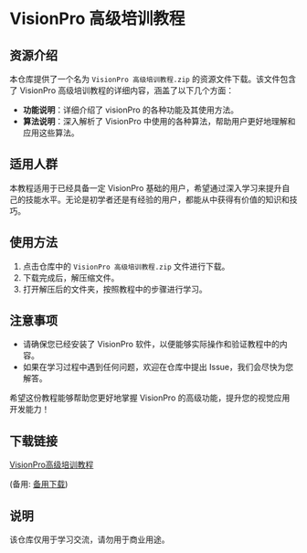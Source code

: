 # VisionPro 高级培训教程

## 资源介绍

本仓库提供了一个名为 `VisionPro 高级培训教程.zip` 的资源文件下载。该文件包含了 VisionPro 高级培训教程的详细内容，涵盖了以下几个方面：

- **功能说明**：详细介绍了 visionPro 的各种功能及其使用方法。
- **算法说明**：深入解析了 VisionPro 中使用的各种算法，帮助用户更好地理解和应用这些算法。

## 适用人群

本教程适用于已经具备一定 VisionPro 基础的用户，希望通过深入学习来提升自己的技能水平。无论是初学者还是有经验的用户，都能从中获得有价值的知识和技巧。

## 使用方法

1. 点击仓库中的 `VisionPro 高级培训教程.zip` 文件进行下载。
2. 下载完成后，解压缩文件。
3. 打开解压后的文件夹，按照教程中的步骤进行学习。

## 注意事项

- 请确保您已经安装了 VisionPro 软件，以便能够实际操作和验证教程中的内容。
- 如果在学习过程中遇到任何问题，欢迎在仓库中提出 Issue，我们会尽快为您解答。

希望这份教程能够帮助您更好地掌握 VisionPro 的高级功能，提升您的视觉应用开发能力！

## 下载链接
[VisionPro高级培训教程](https://pan.quark.cn/s/73b14026fc19) 

(备用: [备用下载](https://pan.baidu.com/s/1UDtHOh8uhxKlTYwSGXrpyA?pwd=1234))

## 说明

该仓库仅用于学习交流，请勿用于商业用途。
